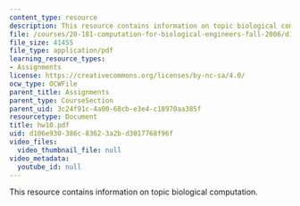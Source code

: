 ```yaml
---
content_type: resource
description: This resource contains information on topic biological computation.
file: /courses/20-181-computation-for-biological-engineers-fall-2006/d106e930386c83623a2bd3017768f96f_hw10.pdf
file_size: 41455
file_type: application/pdf
learning_resource_types:
- Assignments
license: https://creativecommons.org/licenses/by-nc-sa/4.0/
ocw_type: OCWFile
parent_title: Assignments
parent_type: CourseSection
parent_uid: 3c24f91c-4a00-68cb-e3e4-c18970aa385f
resourcetype: Document
title: hw10.pdf
uid: d106e930-386c-8362-3a2b-d3017768f96f
video_files:
  video_thumbnail_file: null
video_metadata:
  youtube_id: null
---
```

This resource contains information on topic biological computation.